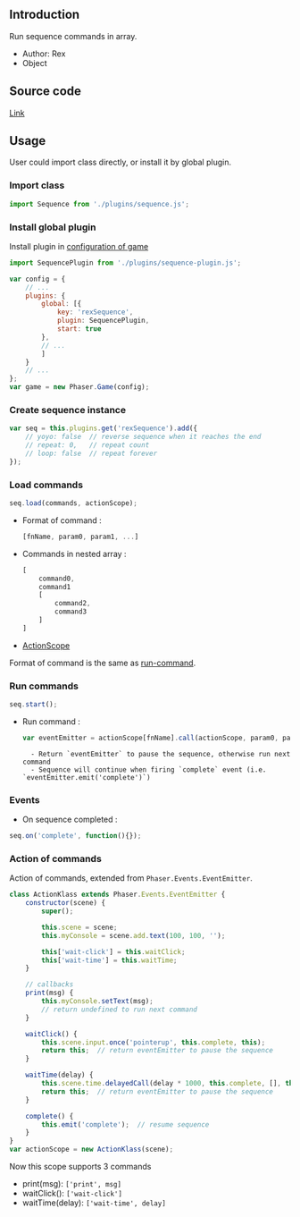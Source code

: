 ## Introduction

Run sequence commands in array.

- Author: Rex
- Object

## Source code

[Link](https://github.com/rexrainbow/phaser3-rex-notes/blob/master/plugins/runcommands/Sequence.js)

## Usage

User could import class directly, or install it by global plugin.

### Import class

```javascript
import Sequence from './plugins/sequence.js';
```

### Install global plugin

Install plugin in [configuration of game](game.md#configuration)

```javascript
import SequencePlugin from './plugins/sequence-plugin.js';

var config = {
    // ...
    plugins: {
        global: [{
            key: 'rexSequence',
            plugin: SequencePlugin,
            start: true
        },
        // ...
        ]
    }
    // ...
};
var game = new Phaser.Game(config);
```

### Create sequence instance

```javascript
var seq = this.plugins.get('rexSequence').add({
    // yoyo: false  // reverse sequence when it reaches the end
    // repeat: 0,   // repeat count
    // loop: false  // repeat forever
});
```

### Load commands

```javascript
seq.load(commands, actionScope);
```

- Format of command :
    ```javascript
    [fnName, param0, param1, ...]
    ```
- Commands in nested array :
    ```javascript
    [
        command0,
        command1
        [
            command2,
            command3
        ]
    ]
    ```
- [ActionScope](sequence.md#action-of-commands)

Format of command is the same as [run-command](runcommands#run-commands).

### Run commands

```javascript
seq.start();
```

- Run command :
    ```javascript
    var eventEmitter = actionScope[fnName].call(actionScope, param0, param1 ...);
    ```
        - Return `eventEmitter` to pause the sequence, otherwise run next command  
        - Sequence will continue when firing `complete` event (i.e. `eventEmitter.emit('complete')`)

### Events

- On sequence completed :

```javascript
seq.on('complete', function(){});
```

### Action of commands

Action of commands, extended from `Phaser.Events.EventEmitter`.

```javascript
class ActionKlass extends Phaser.Events.EventEmitter {
    constructor(scene) {
        super();

        this.scene = scene;
        this.myConsole = scene.add.text(100, 100, '');

        this['wait-click'] = this.waitClick;
        this['wait-time'] = this.waitTime;
    }

    // callbacks
    print(msg) {
        this.myConsole.setText(msg);
        // return undefined to run next command
    }

    waitClick() {
        this.scene.input.once('pointerup', this.complete, this);
        return this;  // return eventEmitter to pause the sequence
    }

    waitTime(delay) {
        this.scene.time.delayedCall(delay * 1000, this.complete, [], this);
        return this;  // return eventEmitter to pause the sequence
    }

    complete() {
        this.emit('complete');  // resume sequence
    }
}
var actionScope = new ActionKlass(scene);
```

Now this scope supports 3 commands

- print(msg): `['print', msg]`
- waitClick(): `['wait-click']`
- waitTime(delay): `['wait-time', delay]`